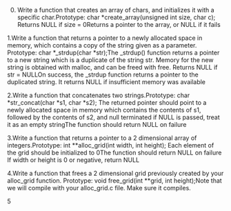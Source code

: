 0. Write a function that creates an array of chars, and initializes it with a specific char.Prototype: char *create_array(unsigned int size, char c);
Returns NULL if size = 0Returns a pointer to the array, or NULL if it fails

1.Write a function that returns a pointer to a newly allocated space in memory, which contains a copy of the string given as a parameter.
Prototype: char *_strdup(char *str);The _strdup() function returns a pointer to a new string which is a duplicate of the string str. Memory for the new string is obtained with malloc, and can be freed with free.
Returns NULL if str = NULLOn success, the _strdup function returns a pointer to the duplicated string. It returns NULL if insufficient memory was available

2.Write a function that concatenates two strings.Prototype: char *str_concat(char *s1, char *s2);
The returned pointer should point to a newly allocated space in memory which contains the contents of s1, followed by the contents of s2, and null terminated
if NULL is passed, treat it as an empty stringThe function should return NULL on failure

3.Write a function that returns a pointer to a 2 dimensional array of integers.Prototype: int **alloc_grid(int width, int height);
Each element of the grid should be initialized to 0The function should return NULL on failure If width or height is 0 or negative, return NULL

4.Write a function that frees a 2 dimensional grid previously created by your alloc_grid function.
Prototype: void free_grid(int **grid, int height);Note that we will compile with your alloc_grid.c file. Make sure it compiles.

5

